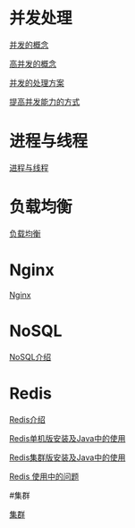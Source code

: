 # 并发处理


[并发的概念](https://github.com/aluxs/Concurrent/wiki/%E5%B9%B6%E5%8F%91Concurrent)

[高并发的概念](https://github.com/aluxs/Concurrent/wiki/%E9%AB%98%E5%B9%B6%E5%8F%91High-Concurrency)

[并发的处理方案](https://github.com/aluxs/Concurrent/wiki/%E5%B9%B6%E5%8F%91%E7%9A%84%E5%A4%84%E7%90%86%E6%96%B9%E6%A1%88)

[提高并发能力的方式](https://github.com/aluxs/Concurrent/wiki/%E5%B9%B6%E5%8F%91%E7%9A%84%E5%A4%84%E7%90%86%E6%96%B9%E6%A1%88)


# 进程与线程

[进程与线程](https://github.com/aluxs/Concurrent/wiki/%E8%BF%9B%E7%A8%8B%E4%B8%8E%E7%BA%BF%E7%A8%8B)


# 负载均衡

[负载均衡](https://github.com/aluxs/Concurrent/wiki/%E8%B4%9F%E8%BD%BD%E5%9D%87%E8%A1%A1)


# Nginx

[Nginx](https://github.com/aluxs/Concurrent/wiki/Nignx)

# NoSQL

[NoSQL介绍](https://github.com/aluxs/Concurrent/wiki/NoSQL)

# Redis

[Redis介绍](https://github.com/aluxs/Concurrent/wiki/Redis)

[Redis单机版安装及Java中的使用](https://github.com/aluxs/Concurrent/wiki/Redis%E5%8D%95%E6%9C%BA%E7%89%88%E5%AE%89%E8%A3%85%E5%8F%8AJava%E4%B8%AD%E7%9A%84%E4%BD%BF%E7%94%A8)

[Redis集群版安装及Java中的使用](https://github.com/aluxs/Concurrent/wiki/Redis%E9%9B%86%E7%BE%A4%E7%89%88%E5%AE%89%E8%A3%85%E5%8F%8AJava%E4%B8%AD%E7%9A%84%E4%BD%BF%E7%94%A8)

[Redis 使用中的问题](https://github.com/aluxs/Concurrent/wiki/Redis%E4%BD%BF%E7%94%A8%E4%B8%AD%E7%9A%84%E9%97%AE%E9%A2%98)



#集群
 
 [集群]()







